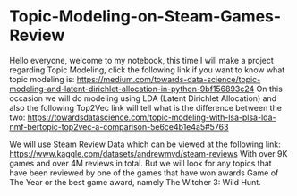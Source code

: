 # Topic-Modeling-on-Steam-Games-Review
Hello everyone, welcome to my notebook, this time I will make a project regarding Topic Modeling, click the following link if you want to know what topic modeling is: https://medium.com/towards-data-science/topic-modeling-and-latent-dirichlet-allocation-in-python-9bf156893c24 On this occasion we will do modeling using LDA (Latent Dirichlet Allocation) and also the following Top2Vec link will tell what is the difference between the two: https://towardsdatascience.com/topic-modeling-with-lsa-plsa-lda-nmf-bertopic-top2vec-a-comparison-5e6ce4b1e4a5#5763

We will use Steam Review Data which can be viewed at the following link: https://www.kaggle.com/datasets/andrewmvd/steam-reviews With over 9K games and over 4M reviews in total. But we will look for any topics that have been reviewed by one of the games that have won awards Game of The Year or the best game award, namely The Witcher 3: Wild Hunt.
